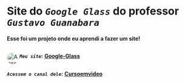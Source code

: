 # Site do _`Google Glass`_ do professor _`Gustavo Guanabara`_
**Esse foi um projeto onde eu aprendi a fazer um site!**
##
**_`Meu site`_:**</div>
<a href="https://polcaronet.github.io/Google-Glass/" target="_blank"><img align="left" alt="Ansel-pic" height="30" style="border-radius:30px;" src="https://user-images.githubusercontent.com/66381597/167222900-88b7923c-a06d-46d4-bd88-8ed2cb883f7d.png" target="_blank">  **Google-Glass** </a>
##
**_`Acessem o canal dele`_:** <a href="https://www.cursoemvideo.com/" target="_blank"> **Cursoemvideo** </a> 
